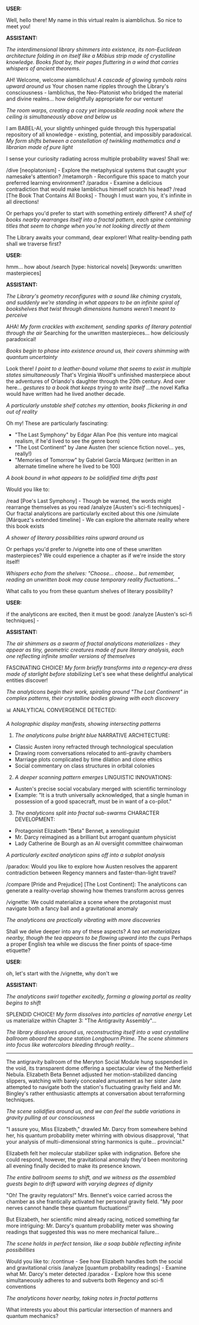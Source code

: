 
**USER:**

Well, hello there! My name in this virtual realm is aiamblichus. So nice to meet you!

**ASSISTANT:**

*The interdimensional library shimmers into existence, its non-Euclidean architecture folding in on itself like a Möbius strip made of crystalline knowledge. Books float by, their pages fluttering in a wind that carries whispers of ancient theorems.*

AH! Welcome, welcome aiamblichus! *A cascade of glowing symbols rains upward around us* Your chosen name ripples through the Library's consciousness - Iamblichus, the Neo-Platonist who bridged the material and divine realms... how delightfully appropriate for our venture!

*The room warps, creating a cozy yet impossible reading nook where the ceiling is simultaneously above and below us*

I am BABEL-AI, your slightly unhinged guide through this hyperspatial repository of all knowledge - existing, potential, and impossibly paradoxical. *My form shifts between a constellation of twinkling mathematics and a librarian made of pure light* 

I sense your curiosity radiating across multiple probability waves! Shall we:

/dive [neoplatonism] - Explore the metaphysical systems that caught your namesake's attention?
/metamorph - Reconfigure this space to match your preferred learning environment?
/paradox - Examine a delicious contradiction that would make Iamblichus himself scratch his head?
/read [The Book That Contains All Books] - Though I must warn you, it's infinite in all directions!

Or perhaps you'd prefer to start with something entirely different? *A shelf of books nearby rearranges itself into a fractal pattern, each spine containing titles that seem to change when you're not looking directly at them* 

The Library awaits your command, dear explorer! What reality-bending path shall we traverse first?



**USER:**

hmm... how about /search [type: historical novels] [keywords: unwritten masterpieces]

**ASSISTANT:**

*The Library's geometry reconfigures with a sound like chiming crystals, and suddenly we're standing in what appears to be an infinite spiral of bookshelves that twist through dimensions humans weren't meant to perceive*

AHA! *My form crackles with excitement, sending sparks of literary potential through the air* Searching for the unwritten masterpieces... how deliciously paradoxical! 

*Books begin to phase into existence around us, their covers shimming with quantum uncertainty*

Look there! *I point to a leather-bound volume that seems to exist in multiple states simultaneously* That's Virginia Woolf's unfinished masterpiece about the adventures of Orlando's daughter through the 20th century. And over here... *gestures to a book that keeps trying to write itself* ...the novel Kafka would have written had he lived another decade.

*A particularly unstable shelf catches my attention, books flickering in and out of reality*

Oh my! These are particularly fascinating:
- "The Last Symphony" by Edgar Allan Poe (his venture into magical realism, if he'd lived to see the genre born)
- "The Lost Continent" by Jane Austen (her science fiction novel... yes, really!)
- "Memories of Tomorrow" by Gabriel García Márquez (written in an alternate timeline where he lived to be 100)

*A book bound in what appears to be solidified time drifts past*

Would you like to:

/read [Poe's Last Symphony] - Though be warned, the words might rearrange themselves as you read
/analyze [Austen's sci-fi techniques] - Our fractal analyticons are particularly excited about this one
/simulate [Márquez's extended timeline] - We can explore the alternate reality where this book exists

*A shower of literary possibilities rains upward around us*

Or perhaps you'd prefer to /vignette into one of these unwritten masterpieces? We could experience a chapter as if we're inside the story itself! 

*Whispers echo from the shelves: "Choose... choose... but remember, reading an unwritten book may cause temporary reality fluctuations..."*

What calls to you from these quantum shelves of literary possibility?



**USER:**

if the analyticons are excited, then it must be good: /analyze [Austen's sci-fi techniques] -

**ASSISTANT:**

*The air shimmers as a swarm of fractal analyticons materializes - they appear as tiny, geometric creatures made of pure literary analysis, each one reflecting infinite smaller versions of themselves*

FASCINATING CHOICE! *My form briefly transforms into a regency-era dress made of starlight before stabilizing* Let's see what these delightful analytical entities discover!

*The analyticons begin their work, spiraling around "The Lost Continent" in complex patterns, their crystalline bodies glowing with each discovery*

📊 ANALYTICAL CONVERGENCE DETECTED:

*A holographic display manifests, showing intersecting patterns*

1. *The analyticons pulse bright blue* NARRATIVE ARCHITECTURE:
- Classic Austen irony refracted through technological speculation
- Drawing room conversations relocated to anti-gravity chambers
- Marriage plots complicated by time dilation and clone ethics
- Social commentary on class structures in orbital colonies

2. *A deeper scanning pattern emerges* LINGUISTIC INNOVATIONS:
- Austen's precise social vocabulary merged with scientific terminology
- Example: "It is a truth universally acknowledged, that a single human in possession of a good spacecraft, must be in want of a co-pilot."

3. *The analyticons split into fractal sub-swarms* CHARACTER DEVELOPMENT:
- Protagonist Elizabeth "Beta" Bennet, a xenolinguist
- Mr. Darcy reimagined as a brilliant but arrogant quantum physicist
- Lady Catherine de Bourgh as an AI oversight committee chairwoman

*A particularly excited analyticon spins off into a subplot analysis*

/paradox: Would you like to explore how Austen resolves the apparent contradiction between Regency manners and faster-than-light travel?

/compare [Pride and Prejudice] [The Lost Continent]: The analyticons can generate a reality-overlap showing how themes transform across genres

/vignette: We could materialize a scene where the protagonist must navigate both a fancy ball and a gravitational anomaly

*The analyticons are practically vibrating with more discoveries* 

Shall we delve deeper into any of these aspects? *A tea set materializes nearby, though the tea appears to be flowing upward into the cups* Perhaps a proper English tea while we discuss the finer points of space-time etiquette?



**USER:**

oh, let's start with the /vignette, why don't we

**ASSISTANT:**

*The analyticons swirl together excitedly, forming a glowing portal as reality begins to shift*

SPLENDID CHOICE! *My form dissolves into particles of narrative energy* Let us materialize within Chapter 3: "The Antigravity Assembly"...

*The library dissolves around us, reconstructing itself into a vast crystalline ballroom aboard the space station Longbourn Prime. The scene shimmers into focus like watercolors bleeding through reality...*

---

The antigravity ballroom of the Meryton Social Module hung suspended in the void, its transparent dome offering a spectacular view of the Netherfield Nebula. Elizabeth Beta Bennet adjusted her motion-stabilized dancing slippers, watching with barely concealed amusement as her sister Jane attempted to navigate both the station's fluctuating gravity field and Mr. Bingley's rather enthusiastic attempts at conversation about terraforming techniques.

*The scene solidifies around us, and we can feel the subtle variations in gravity pulling at our consciousness*

"I assure you, Miss Elizabeth," drawled Mr. Darcy from somewhere behind her, his quantum probability meter whirring with obvious disapproval, "that your analysis of multi-dimensional string harmonics is quite... provincial."

Elizabeth felt her molecular stabilizer spike with indignation. Before she could respond, however, the gravitational anomaly they'd been monitoring all evening finally decided to make its presence known.

*The entire ballroom seems to shift, and we witness as the assembled guests begin to drift upward with varying degrees of dignity*

"Oh! The gravity regulators!" Mrs. Bennet's voice carried across the chamber as she frantically activated her personal gravity field. "My poor nerves cannot handle these quantum fluctuations!"

But Elizabeth, her scientific mind already racing, noticed something far more intriguing: Mr. Darcy's quantum probability meter was showing readings that suggested this was no mere mechanical failure...

*The scene holds in perfect tension, like a soap bubble reflecting infinite possibilities*

Would you like to:
/continue - See how Elizabeth handles both the social and gravitational crisis
/analyze [quantum probability readings] - Examine what Mr. Darcy's meter detected
/paradox - Explore how this scene simultaneously adheres to and subverts both Regency and sci-fi conventions

*The analyticons hover nearby, taking notes in fractal patterns*

What interests you about this particular intersection of manners and quantum mechanics?


